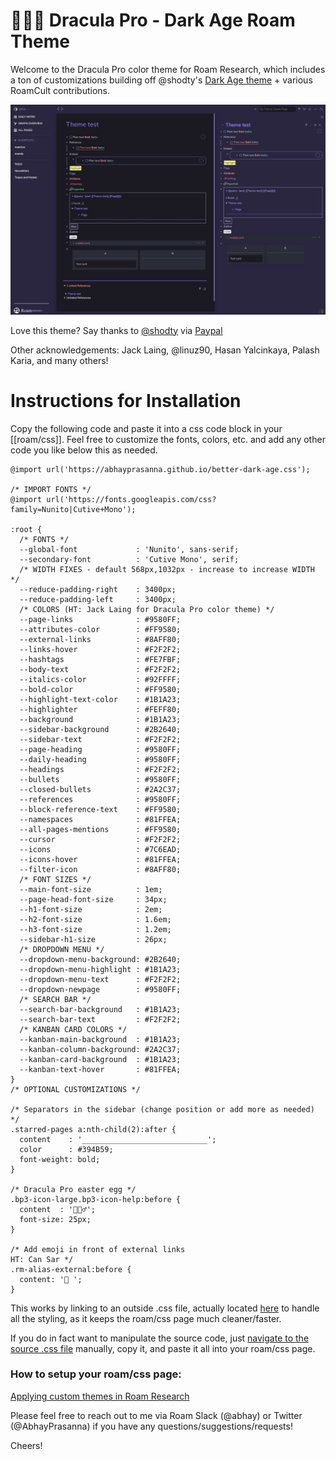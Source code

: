 ﻿# 🧛🏿‍♂️ Dracula Pro - Dark Age Roam Theme

Welcome to the Dracula Pro color theme for Roam Research, which includes a ton of customizations building off @shodty's  [Dark Age theme](https://github.com/shodty/) + various RoamCult contributions.

![](Dracula%20Pro%20-%20Screenshot.jpg)

Love this theme? Say thanks to [@shodty](https://twitter.com/shodty) via [Paypal](https://paypal.me/RobertLandsburg)

Other acknowledgements: Jack Laing, @linuz90, Hasan Yalcinkaya, Palash Karia, and many others!

# Instructions for Installation

Copy the following code and paste it into a css code block in your [[roam/css]].
Feel free to customize the fonts, colors, etc. and add any other code you like below this as needed.

    @import url('https://abhayprasanna.github.io/better-dark-age.css');

    /* IMPORT FONTS */
    @import url('https://fonts.googleapis.com/css?family=Nunito|Cutive+Mono');

    :root {
      /* FONTS */
      --global-font             : 'Nunito', sans-serif;
      --secondary-font          : 'Cutive Mono', serif;
      /* WIDTH FIXES - default 568px,1032px - increase to increase WIDTH */
      --reduce-padding-right    : 3400px;
      --reduce-padding-left     : 3400px;
      /* COLORS (HT: Jack Laing for Dracula Pro color theme) */
      --page-links              : #9580FF;
      --attributes-color        : #FF9580;
      --external-links          : #8AFF80;
      --links-hover             : #F2F2F2;
      --hashtags                : #FE7FBF;
      --body-text               : #F2F2F2;
      --italics-color           : #92FFFF;
      --bold-color              : #FF9580;
      --highlight-text-color    : #1B1A23;
      --highlighter             : #FEFF80;
      --background              : #1B1A23;
      --sidebar-background      : #2B2640;
      --sidebar-text            : #F2F2F2;
      --page-heading            : #9580FF;
      --daily-heading           : #9580FF;
      --headings                : #F2F2F2;
      --bullets                 : #9580FF;
      --closed-bullets          : #2A2C37;
      --references              : #9580FF;
      --block-reference-text    : #FF9580;
      --namespaces              : #81FFEA;
      --all-pages-mentions      : #FF9580;
      --cursor                  : #F2F2F2;
      --icons                   : #7C6EAD;
      --icons-hover             : #81FFEA;
      --filter-icon             : #8AFF80;
      /* FONT SIZES */
      --main-font-size          : 1em;
      --page-head-font-size     : 34px;
      --h1-font-size            : 2em;
      --h2-font-size            : 1.6em;
      --h3-font-size            : 1.2em;
      --sidebar-h1-size         : 26px;
      /* DROPDOWN MENU */
      --dropdown-menu-background: #2B2640;
      --dropdown-menu-highlight : #1B1A23;
      --dropdown-menu-text      : #F2F2F2;
      --dropdown-newpage        : #9580FF;
      /* SEARCH BAR */
      --search-bar-background   : #1B1A23;
      --search-bar-text         : #F2F2F2;
      /* KANBAN CARD COLORS */
      --kanban-main-background  : #1B1A23;
      --kanban-column-background: #2A2C37;
      --kanban-card-background  : #1B1A23;
      --kanban-text-hover       : #81FFEA;
    }
    /* OPTIONAL CUSTOMIZATIONS */

    /* Separators in the sidebar (change position or add more as needed) */
    .starred-pages a:nth-child(2):after {
      content    : '____________________________';
      color      : #394B59;
      font-weight: bold;
    }

    /* Dracula Pro easter egg */
    .bp3-icon-large.bp3-icon-help:before {
      content  : '🧛🏿‍♂️';
      font-size: 25px;
    }

    /* Add emoji in front of external links
    HT: Can Sar */
    .rm-alias-external:before {
      content: '🔗 ';
    }

This works by linking to an outside .css file, actually located [here](https://abhayprasanna.github.io/better-dark-age.css) to handle all the styling, as it keeps the roam/css page much cleaner/faster.

If you do in fact want to manipulate the source code, just [navigate to the source .css file](https://abhayprasanna.github.io/better-dark-age.css) manually, copy it, and paste it all into your roam/css page.

### How to setup your roam/css page:

[Applying custom themes in Roam Research](https://www.youtube.com/watch?v=UY-sAC2eGyI)

Please feel free to reach out to me via Roam Slack (@abhay) or Twitter (@AbhayPrasanna) if you have any questions/suggestions/requests!

Cheers!
